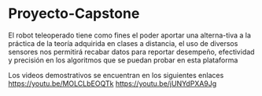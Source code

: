 # Proyecto-Capstone
El robot teleoperado tiene como fines el poder aportar una alterna-tiva a la práctica de la teoría adquirida en clases a distancia, el uso de diversos sensores nos permitirá recabar datos para reportar desempeño, efectividad y precisión en los algoritmos que se puedan probar en esta plataforma

Los videos demostrativos se encuentran en los siguientes enlaces
https://youtu.be/MOLCLbEOQTk
https://youtu.be/jUNYdPXA9Jg
